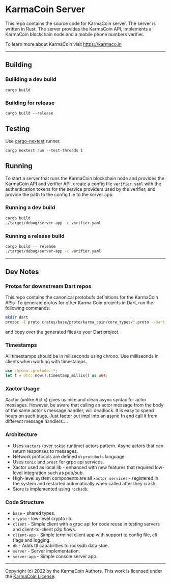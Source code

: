 # KarmaCoin Server
This repo contains the source code for KarmaCoin server. The server is written in Rust.
The server provides the KarmaCoin API, implements a KarmaCoin blockchain node and a mobile phone numbers verifier.

To learn more about KarmaCoin visit https://karmaco.in

---

## Building

### Buiilding a dev build
```cargo build```

### Building for release
```cargo build --release```

## Testing
Use [cargo-nextest](https://nexte.st/) runner.

```cargo nextest run --test-threads 1```

## Running

To start a server that runs the KarmaCoin blockchain node and provides the KarmaCoin API and verifier API, create a config file `verifier.yaml` with the authentication tokens for the service providers used by the verifier, and provide the path to the config file to the server app.

### Running a dev build
```bash
cargo build
./target/debug/server-app -c verifier.yaml
```

### Running a release build
```bash
cargo build -- release
./target/debug/server-app -c verifier.yaml
```

---

## Dev Notes

### Protos for downstream Dart repos
This repo contains the canonical protobufs definitions for the KarmaCoin APIs. To generate protos for other Karma Coin projects in Dart, run the following commands:
```bash
mkdir dart
protoc -I proto crates/base/proto/karma_coin/core_types/*.proto --dart_out=grpc:dart 
```
and copy over the generated files to your Dart project.

### Timestamps
All timestamps should be in miliseconds using chrono. Use milliseonds in clients when working with timestamps.

```rust
use chrono::prelude::*;
let t = Utc::now().timestamp_millis() as u64;
```

### Xactor Usage 
Xactor (unlike Actix) gives us nice and clean async syntax for actor messages. However, be aware that calling an actor message from the body of the same actor's message handler, will deadlock. It is easy to spend hours on such bugs. Just factor out impl into an async fn and call it from different message handlers....

### Architecture
- Uses `xactors` (over `tokio` runtime) actors pattern. Async actors that can return responses to messages.
- Network protocols are defined in `protobufs` language.
- Uses `tonic` and `prost` for grpc api services.
- Xactor used as local lib - enhanced with new features that required low-level integration such as pub/sub.
- High-level system components are all `xactor services` - registered in the system and restarted automatically when called after they crash.
- Store is implemented using `rocksdb`.

### Code Structure
- `base` - shared types.
- `crypto` - low-level crypto lib.
- `client` - Simple client with a grpc api for code reuse in testing servers and client-to-client p2p flows.
- `client-app` - Simple terminal client app with support to config file, cli flags and logging.
- `db` - Adds ttl capabilities to rocksdb data stoe.
- `server` - Server implementation.
- `server-app` - Simple console server app.

---

Copyright (c) 2022 by the KarmaCoin Authors. This work is licensed under the [KarmaCoin License](https://github.com/karma-coin/.github/blob/main/LICENSE).




